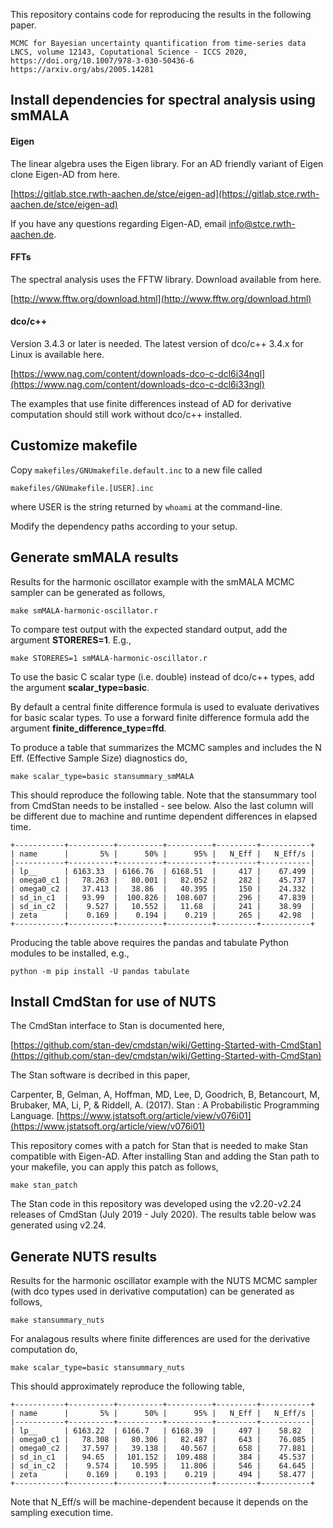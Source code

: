 This repository contains code for reproducing the results in the following paper.

```
MCMC for Bayesian uncertainty quantification from time-series data
LNCS, volume 12143, Coputational Science - ICCS 2020, https://doi.org/10.1007/978-3-030-50436-6
https://arxiv.org/abs/2005.14281
```

## Install dependencies for spectral analysis using smMALA

#### Eigen

The linear algebra uses the Eigen library.  For an AD friendly variant of Eigen clone Eigen-AD from here.

[https://gitlab.stce.rwth-aachen.de/stce/eigen-ad](https://gitlab.stce.rwth-aachen.de/stce/eigen-ad)

If you have any questions regarding Eigen-AD, email info@stce.rwth-aachen.de.

#### FFTs

The spectral analysis uses the FFTW library.  Download available from here.

[http://www.fftw.org/download.html](http://www.fftw.org/download.html)

#### dco/c++

Version 3.4.3 or later is needed.  The latest version of dco/c++ 3.4.x for Linux is available here.

[https://www.nag.com/content/downloads-dco-c-dcl6i34ngl](https://www.nag.com/content/downloads-dco-c-dcl6i33ngl)

The examples that use finite differences instead of AD for derivative computation should still work without dco/c++ installed.

## Customize makefile

Copy `makefiles/GNUmakefile.default.inc` to a new file called

```
makefiles/GNUmakefile.[USER].inc
```

where USER is the string returned by `whoami` at the command-line.

Modify the dependency paths according to your setup.

## Generate smMALA results

Results for the harmonic oscillator example with the smMALA MCMC sampler can be generated as follows,

```
make smMALA-harmonic-oscillator.r
```

To compare test output with the expected standard output, add the argument **STORERES=1**.  E.g.,

```
make STORERES=1 smMALA-harmonic-oscillator.r
```

To use the basic C scalar type (i.e. double) instead of dco/c++ types, add the argument **scalar_type=basic**.

By default a central finite difference formula is used to evaluate derivatives for basic scalar types.  To use a forward finite difference formula add the argument **finite_difference_type=ffd**.

To produce a table that summarizes the MCMC samples and includes the N Eff. (Effective Sample Size) diagnostics do,

```
make scalar_type=basic stansummary_smMALA
```

This should reproduce the following table.  Note that the stansummary tool from CmdStan needs to be installed - see below.  Also the last column will be different due to machine and runtime dependent differences in elapsed time.

```
+-----------+----------+----------+----------+---------+-----------+
| name      |       5% |      50% |      95% |   N_Eff |   N_Eff/s |
|-----------+----------+----------+----------+---------+-----------|
| lp__      | 6163.33  | 6166.76  | 6168.51  |     417 |    67.499 |
| omega0_c1 |   78.263 |   80.001 |   82.052 |     282 |    45.737 |
| omega0_c2 |   37.413 |   38.86  |   40.395 |     150 |    24.332 |
| sd_in_c1  |   93.99  |  100.826 |  108.607 |     296 |    47.839 |
| sd_in_c2  |    9.527 |   10.552 |   11.68  |     241 |    38.99  |
| zeta      |    0.169 |    0.194 |    0.219 |     265 |    42.98  |
+-----------+----------+----------+----------+---------+-----------+

```

Producing the table above requires the pandas and tabulate Python modules to be installed, e.g.,

```
python -m pip install -U pandas tabulate
```

## Install CmdStan for use of NUTS

The CmdStan interface to Stan is documented here,

[https://github.com/stan-dev/cmdstan/wiki/Getting-Started-with-CmdStan](https://github.com/stan-dev/cmdstan/wiki/Getting-Started-with-CmdStan)

The Stan software is decribed in this paper,

Carpenter, B, Gelman, A, Hoffman, MD, Lee, D, Goodrich, B, Betancourt, M, Brubaker, MA, Li, P, & Riddell, A. (2017). Stan : A Probabilistic Programming Language.
[https://www.jstatsoft.org/article/view/v076i01](https://www.jstatsoft.org/article/view/v076i01)

This repository comes with a patch for Stan that is needed to make Stan compatible with Eigen-AD.  After installing Stan and adding the Stan path to your makefile, you can  apply this patch as follows,

```
make stan_patch
```

The Stan code in this repository was developed using the v2.20-v2.24 releases of CmdStan (July 2019 - July 2020).  The results table below was generated using v2.24.

## Generate NUTS results

Results for the harmonic oscillator example with the NUTS MCMC sampler (with dco types used in derivative computation) can be generated as follows,

```
make stansummary_nuts
```

For analagous results where finite differences are used for the derivative computation do,

```
make scalar_type=basic stansummary_nuts
```

This should approximately reproduce the following table,

```
+-----------+----------+----------+----------+---------+-----------+
| name      |       5% |      50% |      95% |   N_Eff |   N_Eff/s |
|-----------+----------+----------+----------+---------+-----------|
| lp__      | 6163.22  | 6166.7   | 6168.39  |     497 |    58.82  |
| omega0_c1 |   78.308 |   80.306 |   82.487 |     643 |    76.085 |
| omega0_c2 |   37.597 |   39.138 |   40.567 |     658 |    77.881 |
| sd_in_c1  |   94.65  |  101.152 |  109.488 |     384 |    45.537 |
| sd_in_c2  |    9.574 |   10.595 |   11.806 |     546 |    64.645 |
| zeta      |    0.169 |    0.193 |    0.219 |     494 |    58.477 |
+-----------+----------+----------+----------+---------+-----------+
```

Note that N_Eff/s will be machine-dependent because it depends on the sampling execution time.
